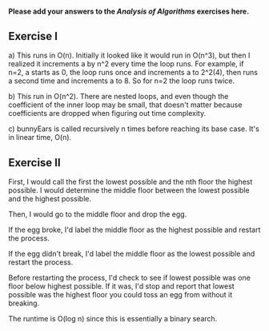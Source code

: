 #### Please add your answers to the ***Analysis of  Algorithms*** exercises here.

## Exercise I

a) This runs in O(n). Initially it looked like it would run in O(n^3), but then I 
realized it increments a by n^2 every time the loop runs. For example, if n=2, a 
starts as 0, the loop runs once and increments a to 2^2(4), then runs a second 
time and increments a to 8. So for n=2 the loop runs twice.



b) This run in O(n^2). There are nested loops, and even though the coefficient of
the inner loop may be small, that doesn't matter because coefficients are dropped
when figuring out time complexity.


c) bunnyEars is called recursively n times before reaching its base case. It's in 
linear time, O(n).

## Exercise II

First, I would call the first the lowest possible and the nth floor the highest 
possible. I would determine the middle floor between the lowest possible and the
highest possible.

Then, I would go to the middle floor and drop the egg.

If the egg broke, I'd label the middle floor as the highest possible and restart 
the process.

If the egg didn't break, I'd label the middle floor as the lowest possible and 
restart the process.

Before restarting the process, I'd check to see if lowest possible was one floor 
below highest possible. If it was, I'd stop and report that lowest possible was 
the highest floor you could toss an egg from without it breaking.

The runtime is O(log n) since this is essentially a binary search.